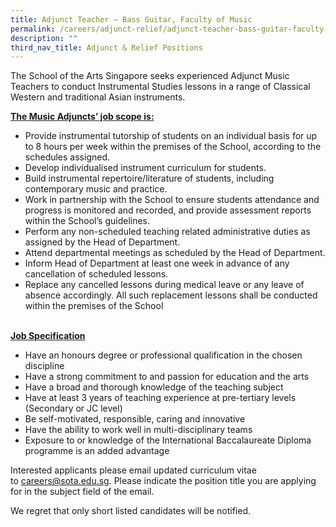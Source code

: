 ```yaml
---
title: Adjunct Teacher – Bass Guitar, Faculty of Music
permalink: /careers/adjunct-relief/adjunct-teacher-bass-guitar-faculty-of-music/
description: ""
third_nav_title: Adjunct & Relief Positions
---
```

The School of the Arts Singapore seeks experienced Adjunct Music Teachers to conduct Instrumental Studies lessons in a range of Classical Western and traditional Asian instruments.

<b><u>The Music Adjuncts’ job scope is:</u></b>

*   Provide instrumental tutorship of students on an individual basis for up to 8 hours per week within the premises of the School, according to the schedules assigned.
*   Develop individualised instrument curriculum for students.
*   Build instrumental repertoire/literature of students, including contemporary music and practice.
*   Work in partnership with the School to ensure students attendance and progress is monitored and recorded, and provide assessment reports within the School’s guidelines.
*   Perform any non-scheduled teaching related administrative duties as assigned by the Head of Department.
*   Attend departmental meetings as scheduled by the Head of Department.
*   Inform Head of Department at least one week in advance of any cancellation of scheduled lessons.
*   Replace any cancelled lessons during medical leave or any leave of absence accordingly. All such replacement lessons shall be conducted within the premises of the School

&nbsp;  
<b><u>Job Specification</u></b>

*   Have an honours degree or professional qualification in the chosen discipline
*   Have a strong commitment to and passion for education and the arts
*   Have a broad and thorough knowledge of the teaching subject
*   Have at least 3 years of teaching experience at pre-tertiary levels (Secondary or JC level)
*   Be self-motivated, responsible, caring and innovative
*   Have the ability to work well in multi-disciplinary teams
*   Exposure to or knowledge of the International Baccalaureate Diploma programme is an added advantage

Interested applicants please email updated curriculum vitae to&nbsp;[careers@sota.edu.sg](mailto:careers@sota.edu.sg). Please indicate the position title you are applying for in the subject field of the email.

We regret that only short listed candidates will be notified.